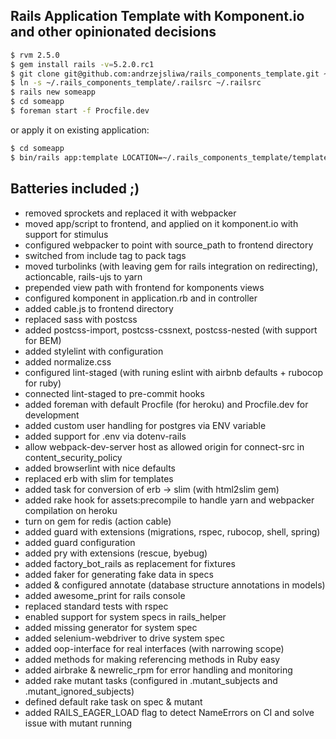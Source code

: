 ## Rails Application Template with Komponent.io and other opinionated decisions

```bash
$ rvm 2.5.0
$ gem install rails -v=5.2.0.rc1
$ git clone git@github.com:andrzejsliwa/rails_components_template.git ~/.rails_components_template
$ ln -s ~/.rails_components_template/.railsrc ~/.railsrc
$ rails new someapp
$ cd someapp
$ foreman start -f Procfile.dev  
```

or apply it on existing application:
```bash
$ cd someapp
$ bin/rails app:template LOCATION=~/.rails_components_template/template.rb
```
## Batteries included ;)

* removed sprockets and replaced it with webpacker
* moved app/script to frontend, and applied on it komponent.io with support for stimulus
* configured webpacker to point with source_path to frontend directory
* switched from include tag to pack tags
* moved turbolinks (with leaving gem for rails integration on redirecting), actioncable, rails-ujs to yarn
* prepended view path with frontend for komponents views 
* configured komponent in application.rb and in controller
* added cable.js to frontend directory
* replaced sass with postcss
* added postcss-import, postcss-cssnext, postcss-nested (with support for BEM)
* added stylelint with configuration
* added normalize.css
* configured lint-staged (with runing eslint with airbnb defaults + rubocop for ruby)
* connected lint-staged to pre-commit hooks
* added foreman with default Procfile (for heroku) and Procfile.dev for development
* added custom user handling for postgres via ENV variable
* added support for .env via dotenv-rails
* allow webpack-dev-server host as allowed origin for connect-src in content_security_policy
* added browserlint with nice defaults
* replaced erb with slim for templates
* added task for conversion of erb -> slim (with html2slim gem)
* added rake hook for assets:precompile to handle yarn and webpacker compilation on heroku
* turn on gem for redis (action cable)
* added guard with extensions (migrations, rspec, rubocop, shell, spring)
* added guard configuration
* added pry with extensions (rescue, byebug)
* added factory_bot_rails as replacement for fixtures
* added faker for generating fake data in specs
* added & configured annotate (database structure annotations in models)
* added awesome_print for rails console
* replaced standard tests with rspec
* enabled support for system specs in rails_helper
* added missing generator for system spec
* added selenium-webdriver to drive system spec
* added oop-interface for real interfaces (with narrowing scope)
* added methods for making referencing methods in Ruby easy 
* added airbrake & newrelic_rpm for error handling and monitoring
* added rake mutant tasks (configured in .mutant_subjects and .mutant_ignored_subjects)
* defined default rake task on spec & mutant
* added RAILS_EAGER_LOAD flag to detect NameErrors on CI and solve issue with mutant running


